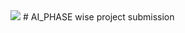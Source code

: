 <img src="https://kriyatec.com/wp-content/uploads/2020/05/chatbot2.jpeg" >
# AI_PHASE wise project submission


